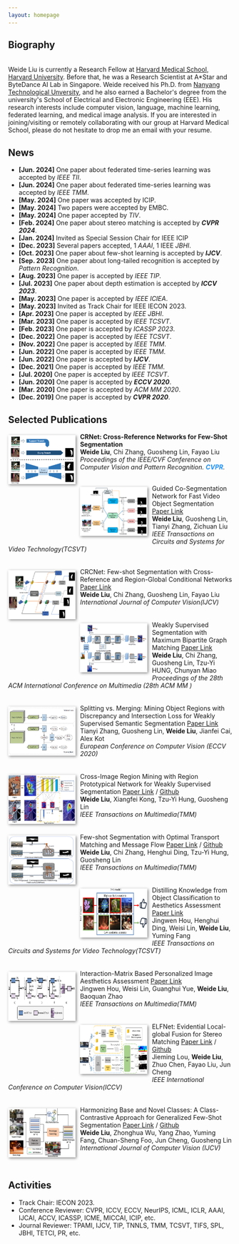 ```yaml
---
layout: homepage
---
```


## Biography
<br />
Weide Liu is currently a Research Fellow at <a href="https://hms.harvard.edu/">Harvard Medical School, Harvard University</a>. Before that, he was a Research Scientist at A*Star and ByteDance AI Lab in Singapore. 
Weide received his Ph.D. from <a href="https://www.ntu.edu.sg/">Nanyang Technological Unversity</a>, and he also earned a Bachelor's degree from the university's School of Electrical and Electronic Engineering (EEE). 
His research interests include computer vision, language, machine learning, federated learning, and medical image analysis. 
If you are interested in joining/visiting or remotely collaborating with our group at Harvard Medical School, please do not hesitate to drop me an email with your resume. 
<br />


## News
- **[Jun. 2024]** One paper about federated time-series learning was accepted by *IEEE TII*.
- **[Jun. 2024]** One paper about federated time-series learning was accepted by *IEEE TMM*.
- **[May. 2024]** One paper was accepted by ICIP.
- **[May. 2024]** Two papers were accepted by EMBC.
- **[May. 2024]** One paper accepted by *TIV*.
- **[Feb. 2024]** One paper about stereo matching is accepted by ***CVPR 2024***.
- **[Jan. 2024]** Invited as Special Session Chair for IEEE ICIP
- **[Dec. 2023]** Several papers accepted, 1 *AAAI*, 1 IEEE *JBHI*.
- **[Oct. 2023]** One paper about few-shot learning is accepted by ***IJCV***. 
- **[Sep. 2023]** One paper about long-tailed recognition is accepted by *Pattern Recognition*.
- **[Aug. 2023]** One paper is accepted by *IEEE TIP*.
- **[Jul. 2023]** One paper about depth estimation is accepted by ***ICCV 2023***.
- **[May. 2023]** One paper is accepted by *IEEE ICIEA*.
- **[May. 2023]** Invited as Track Chair for IEEE IECON 2023.
- **[Apr. 2023]** One paper is accepted by *IEEE JBHI*.
- **[Mar. 2023]** One paper is accepted by *IEEE TCSVT*.
- **[Feb. 2023]** One paper is accepted by *ICASSP 2023*.
- **[Dec. 2022]** One paper is accepted by *IEEE TCSVT*.
- **[Nov. 2022]** One paper is accepted by *IEEE TMM*.
- **[Jun. 2022]** One paper is accepted by *IEEE TMM*.
- **[Jun. 2022]** One paper is accepted by ***IJCV***.
- **[Dec. 2021]** One paper is accepted by *IEEE TMM*.
- **[Jul. 2020]** One paper is accepted by *IEEE TCSVT*.
- **[Jun. 2020]** One paper is accepted by ***ECCV 2020***.
- **[Mar. 2020]** One paper is accepted by *ACM MM 2020*.
- **[Dec. 2019]** One paper is accepted by ***CVPR 2020***.



## Selected Publications
[comment]: <>
<div class="paper">
  <div class="teaser" style="float:left;width:30%;margin: 5px 10px 10px 0;"><img src="images/crnet.png" width="180" height="110" style="box-shadow:2px 2px 6px #888888"/></div>
<p><strong>CRNet: Cross-Reference Networks for Few-Shot Segmentation</strong>
<br />
<strong>Weide Liu</strong>, Chi Zhang, Guosheng Lin, Fayao Liu
<br />
<em>Proceedings of the IEEE/CVF Conference on Computer Vision and Pattern Recognition. <strong><i style="color:#1e90ff">CVPR</i></strong>.</em>
<br />
<br />
</p>
</div>

[comment]: <>
<div class="paper">
  <div class="teaser" style="float:left;width:30%;margin: 5px 10px 10px 0;"><img src="images/video.png" width="180" height="110" style="box-shadow:2px 2px 6px #888888"/></div>
<div class="paper">Guided Co-Segmentation Network for Fast Video Object Segmentation
                      <a href="https://dr.ntu.edu.sg/bitstream/10356/151820/2/TCSVT_Final_v2.pdf">Paper Link</a> </div>
                    <div class="author">
                         <strong>Weide Liu</strong>, Guosheng Lin, Tianyi Zhang, Zichuan Liu
                    </div>
                    <div class="conf"><em>IEEE Transactions on Circuits and Systems for Video Technology(TCSVT)</em></div>
<br />
<br />
</div>

[comment]: <>
<div class="paper">
  <div class="teaser" style="float:left;width:30%;margin: 5px 10px 10px 0;"><img src="images/crcnet.png" width="180" height="110" style="box-shadow:2px 2px 6px #888888"/></div>
<div class="paper">CRCNet: Few-shot Segmentation with Cross-Reference and Region-Global Conditional Networks
                      <a href="https://link.springer.com/article/10.1007/s11263-022-01677-7">Paper Link</a>
                    </div>
                    <div class="author">
                        <strong>Weide Liu</strong>, Chi Zhang, Guosheng Lin, Fayao Liu
                    </div>
                  <div class="conf"><em>International Journal of Computer Vision(IJCV)</em></div>
<br />
<br />
</div>

[comment]: <>
<div class="paper">
  <div class="teaser" style="float:left;width:30%;margin: 5px 10px 10px 0;"><img src="images/MBMNet.png" width="180" height="110" style="box-shadow:2px 2px 6px #888888"/></div>
<div class="paper">Weakly Supervised Segmentation with Maximum Bipartite Graph Matching
                      <a href="https://dl.acm.org/doi/abs/10.1145/3394171.3413652">Paper Link</a> </div>
                    <div class="author">
                        <strong>Weide Liu</strong>, Chi Zhang, Guosheng Lin, Tzu-Yi HUNG, Chunyan Miao
                    </div>
                    <div class="conf"><em>Proceedings of the 28th ACM International Conference on Multimedia (28th ACM MM )</em></div>
<br />
<br />
</div>


[comment]: <>
<div class="paper">
  <div class="teaser" style="float:left;width:30%;margin: 5px 10px 10px 0;"><img src="images/split.png" width="180" height="110" style="box-shadow:2px 2px 6px #888888"/></div>
<div class="paper">Splitting vs. Merging: Mining Object Regions with Discrepancy and Intersection Loss for Weakly Supervised Semantic Segmentation
                      <a href="https://www.ecva.net/papers/eccv_2020/papers_ECCV/papers/123670664.pdf">Paper Link</a> </div>
                    <div class="author">
                        Tianyi Zhang, Guosheng Lin, <strong>Weide Liu</strong>, Jianfei Cai, Alex Kot
                    </div>
                    <div class="conf"><em>European Conference on Computer Vision (ECCV 2020)</em></div>
<br />
<br />
</div>

[comment]: <>
<div class="paper">
  <div class="teaser" style="float:left;width:30%;margin: 5px 10px 10px 0;"><img src="images/rpnet.png" width="180" height="110" style="box-shadow:2px 2px 6px #888888"/></div>
<div class="paper">Cross-Image Region Mining with Region Prototypical Network for Weakly Supervised Segmentation
                      <a href="https://arxiv.org/pdf/2108.07413">Paper Link</a> /  <a href="https://github.com/liuweide01/RPNet-Weakly-Supervised-Segmentation">Github</a> 
                    </div>
                    <div class="author">
                        <strong>Weide Liu</strong>,  Xiangfei Kong, Tzu-Yi Hung, Guosheng Lin
                    </div>
                  <div class="conf"><em>IEEE Transactions on Multimedia(TMM)</em></div>
<br />
<br />
</div>


[comment]: <>
<div class="paper">
  <div class="teaser" style="float:left;width:30%;margin: 5px 10px 10px 0;"><img src="images/cmnet.png" width="180" height="110" style="box-shadow:2px 2px 6px #888888"/></div>
<div class="paper">Few-shot Segmentation with Optimal Transport Matching and Message Flow
                      <a href="https://arxiv.org/pdf/2108.08518">Paper Link</a> /  <a href="https://github.com/liuweide01/CM-Net-Few-shot-Segmentation">Github</a>
                    </div>
                    <div class="author">
                        <strong>Weide Liu</strong>, Chi Zhang, Henghui Ding, Tzu-Yi Hung, Guosheng Lin
                    </div>
                  <div class="conf"><em>IEEE Transactions on Multimedia(TMM)</em></div>
<br />
<br />
</div>

[comment]: <>
<div class="paper">
  <div class="teaser" style="float:left;width:30%;margin: 5px 10px 10px 0;"><img src="images/distilling.png" width="180" height="110" style="box-shadow:2px 2px 6px #888888"/></div>
<div class="paper">Distilling Knowledge from Object Classification to Aesthetics Assessment
                      <a href="https://arxiv.org/pdf/2206.00809">Paper Link</a>
                    </div>
                    <div class="author">
                        Jingwen Hou, Henghui Ding, Weisi Lin, <strong>Weide Liu</strong>, Yuming Fang
                    </div>
                  <div class="conf"><em>IEEE Transactions on Circuits and Systems for Video Technology(TCSVT)</em></div>
<br />
<br />
</div>

[comment]: <>
<div class="paper">
  <div class="teaser" style="float:left;width:30%;margin: 5px 10px 10px 0;"><img src="images/Interaction.png" width="180" height="110" style="box-shadow:2px 2px 6px #888888"/></div>
<div class="paper">Interaction-Matrix Based Personalized Image Aesthetics Assessment
                      <a href="https://ieeexplore.ieee.org/document/9817633">Paper Link</a>
                    </div>
                    <div class="author">
                        Jingwen Hou, Weisi Lin, Guanghui Yue, <strong>Weide Liu</strong>, Baoquan Zhao
                    </div>
                  <div class="conf"><em>IEEE Transactions on Multimedia(TMM)</em></div>
<br />
<br />
</div>


[comment]: <>
<div class="paper">
  <div class="teaser" style="float:left;width:30%;margin: 5px 10px 10px 0;"><img src="images/ELFNet.PNG" width="180" height="110" style="box-shadow:2px 2px 6px #888888"/></div>
<div class="paper">ELFNet: Evidential Local-global Fusion for Stereo Matching
                      <a href="https://arxiv.org/pdf/2308.00728">Paper Link</a> /  <a href="https://github.com/jimmy19991222/ELFNet/tree/main">Github</a> 
                    </div>
                    <div class="author">
                        Jieming Lou, <strong>Weide Liu</strong>, Zhuo Chen, Fayao Liu, Jun Cheng
                    </div>
                  <div class="conf"><em>IEEE International Conference on Computer Vision(ICCV)</em></div>
<br />
<br />
</div>




[comment]: <>
<div class="paper">
  <div class="teaser" style="float:left;width:30%;margin: 5px 10px 10px 0;"><img src="images/Harmonizing_Few.JPG" width="180" height="110" style="box-shadow:2px 2px 6px #888888"/></div>
<div class="paper">Harmonizing Base and Novel Classes: A Class-Contrastive Approach for Generalized Few-Shot Segmentation
                      <a href="https://link.springer.com/article/10.1007/s11263-023-01939-y">Paper Link</a> /  <a href="https://github.com/liuweide01/HBNC">Github</a> 
                    </div>
                    <div class="author">
                        <strong>Weide Liu</strong>, Zhonghua Wu, Yang Zhao, Yuming Fang, Chuan-Sheng Foo, Jun Cheng, Guosheng Lin
                    </div>
                  <div class="conf"><em> International Journal of Computer Vision (IJCV)</em></div>
<br />
<br />
</div>



<!-- ## Activities -->
<div id="Activities">
                <h2>Activities</h2>
                <ul>
                    <li>Track Chair: IECON 2023.</li>
                    <li>Conference Reviewer: CVPR, ICCV, ECCV, NeurIPS, ICML, ICLR, AAAI, IJCAI, ACCV, ICASSP, ICME, MICCAI, ICIP, etc.</li>
                    <li>Journal Reviewer: TPAMI, IJCV, TIP, TNNLS, TMM, TCSVT, TIFS, SPL, JBHI, TETCI, PR, etc.</li>
                </ul>
            </div>
